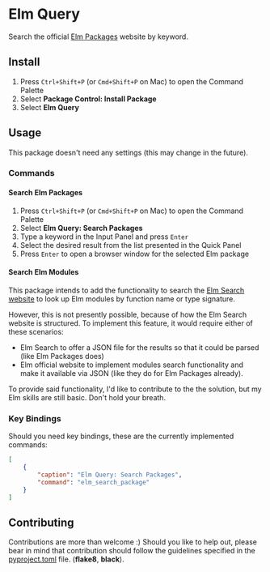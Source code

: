 # Elm Query #

Search the official [Elm Packages](https://package.elm-lang.org/) website by keyword.

## Install ##

1. Press `Ctrl+Shift+P` (or `Cmd+Shift+P` on Mac) to open the Command Palette
2. Select **Package Control: Install Package**
3. Select **Elm Query**

## Usage ##

This package doesn't need any settings (this may change in the future).

### Commands ###

#### Search Elm Packages ####

1. Press `Ctrl+Shift+P` (or `Cmd+Shift+P` on Mac) to open the Command Palette
2. Select **Elm Query: Search Packages**
3. Type a keyword in the Input Panel and press `Enter`
4. Select the desired result from the list presented in the Quick Panel
5. Press `Enter` to open a browser window for the selected Elm package

#### Search Elm Modules ####

This package intends to add the functionality to search the [Elm Search website](https://klaftertief.github.io/elm-search/) to look up Elm modules by function name or type signature.

However, this is not presently possible, because of how the Elm Search website is structured. To implement this feature, it would require either of these scenarios:

- Elm Search to offer a JSON file for the results so that it could be parsed (like Elm Packages does)
- Elm official website to implement modules search functionality and make it available via JSON (like they do for Elm Packages already).

To provide said functionality, I'd like to contribute to the the solution, but my Elm skills are still basic. Don't hold your breath.

### Key Bindings ###

Should you need key bindings, these are the currently implemented commands:

```json
[
    {
        "caption": "Elm Query: Search Packages",
        "command": "elm_search_package"
    }
] 
```

## Contributing ##

Contributions are more than welcome :) Should you like to help out, please bear in mind that contribution should follow the guidelines specified in the [pyproject.toml](./pyproject.toml) file. (**flake8**, **black**).
